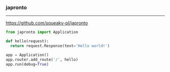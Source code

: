 ### japronto
---
https://github.com/squeaky-pl/japronto

```py
from japronto import Application

def hello(request):
  return request.Response(text='Hello world!')

app = Application()
app.router.add_route('/', hello)
app.run(debug=True)
```

```
```

```
```


